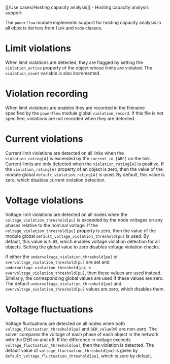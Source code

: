 [[/Use cases/Hosting capacity analysis]] - Hosting capacity analysis support

The `powerflow` module implements support for hosting capacity analysis in all objects derives from `link` and `node` classes.  

# Limit violations

When limit violations are detected, they are flagged by setting the `violation_active` property of the object whose limits are violated. The `violation_count` variable is also incremented.

# Violation recording

When limit violations are enables they are recorded in the filename specified by the `powerflow` module global `violation_record`.  If this file is not specified, violations are not recorded when they are detected.

# Current violations

Current limit violations are detected on all links when the `violation_rating[A]` is exceeded by the `current_in_[ABC]` on the link.  Current limits are only detected when the `violation_rating[A]` is positive. If the `violation_rating[A]` property of an object is zero, then the value of the module global `default_violation_rating[A]` is used. By default, this value is zero, which disables current violation detection.

# Voltage violations

Voltage limit violations are detected on all nodes when the `voltage_violation_threshold[pu]` is exceeded by the node voltages on any phases relative to the nominal voltage.  If the `voltage_violation_threshold[pu]` property is zero, then the value of the module global `default_voltage_violation_threshold[pu]` is used.  By default, this value is `0.05`, which enables voltage violation detection for all objects. Setting the global value to zero disables voltage violation checks.

If either the `undervoltage_violation_threshold[pu]` or `overvoltage_violation_threshold[pu]` are set and `undervoltage_violation_threshold[pu]` < `overvoltage_violation_threshold[pu]`, then these values are used instead.  Similarly, the corresponding global values are used if these values are zero. The default `undervoltage_violation_threshold[pu]` and `overvoltage_violation_threshold[pu]` values are zero, which disables them.

# Voltage fluctuations

Voltage fluctuations are detected on all nodes when both `voltage_fluctuation_threshold[pu]` and `DER_value[W]` are non-zero.  The solver compares the voltage of each phase of each object in the network with the DER on and off. If the difference in voltage exceeds `voltage_fluctuation_threshold[pu]`, then the violation is detected.  The default value of `voltage_fluctuation_threshold[pu]` is given by `default_voltage_fluctuation_threshold[pu]`, which is zero by default.
